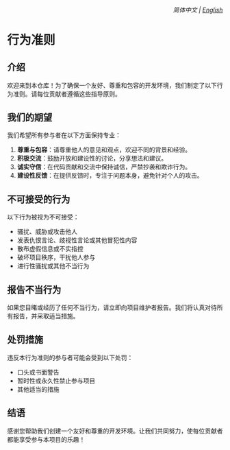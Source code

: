 <div align="right">
    <h6>
        <picture>
            <source type="image/svg+xml" media="(prefers-color-scheme: dark)" srcset="https://raw.githubusercontent.com/KudoAI/chatgpt.js/main/media/images/icons/earth-americas-white-icon32.svg">
            <img height=14 src="https://raw.githubusercontent.com/KudoAI/chatgpt.js/main/media/images/icons/earth-americas-icon32.svg">
        </picture>
        &nbsp;简体中文 |
        <a href="docs/CODE_OF_CONDUCT_en.md">English</a>
    </h6>
</div>

# 行为准则

## 介绍

欢迎来到本仓库！为了确保一个友好、尊重和包容的开发环境，我们制定了以下行为准则。请每位贡献者遵循这些指导原则。

## 我们的期望

我们希望所有参与者在以下方面保持专业：

1. **尊重与包容**：请尊重他人的意见和观点，欢迎不同的背景和经验。
2. **积极交流**：鼓励开放和建设性的讨论，分享想法和建议。
3. **诚实守信**：在代码贡献和交流中保持诚信，严禁抄袭和欺诈行为。
4. **建设性反馈**：在提供反馈时，专注于问题本身，避免针对个人的攻击。

## 不可接受的行为

以下行为被视为不可接受：

- 骚扰、威胁或攻击他人
- 发表仇恨言论、歧视性言论或其他冒犯性内容
- 散布虚假信息或不实指控
- 破坏项目秩序，干扰他人参与
- 进行性骚扰或其他不当行为

## 报告不当行为

如果您目睹或经历了任何不当行为，请立即向项目维护者报告。我们将认真对待所有报告，并采取适当措施。

## 处罚措施

违反本行为准则的参与者可能会受到以下处罚：

- 口头或书面警告
- 暂时性或永久性禁止参与项目
- 其他适当的措施

## 结语

感谢您帮助我们创建一个友好和尊重的开发环境。让我们共同努力，使每位贡献者都能享受参与本项目的乐趣！
